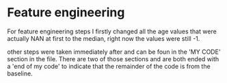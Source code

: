 # Feature engineering 
For feature engineering steps I firstly changed all the age values that were actually NAN at first to the median, right now the values were still -1.

other steps were taken immediately after and can be foun in the 'MY CODE' section in the file. There are two of those sections and are both ended with a 'end of my code' to indicate that the remainder of the code is from the baseline.

